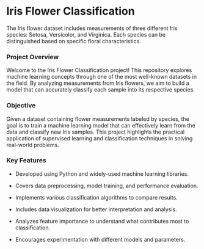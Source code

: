 # Iris Flower Classification
The Iris flower dataset includes measurements of three different Iris species: Setosa, Versicolor, and Virginica. Each species can be distinguished based on specific floral characteristics.

### Project Overview
Welcome to the Iris Flower Classification project! This repository explores machine learning concepts through one of the most well-known datasets in the field. By analyzing measurements from Iris flowers, we aim to build a model that can accurately classify each sample into its respective species.

### Objective
Given a dataset containing flower measurements labeled by species, the goal is to train a machine learning model that can effectively learn from the data and classify new Iris samples. This project highlights the practical application of supervised learning and classification techniques in solving real-world problems.

### Key Features
* Developed using Python and widely-used machine learning libraries.

* Covers data preprocessing, model training, and performance evaluation.

* Implements various classification algorithms to compare results.

* Includes data visualization for better interpretation and analysis.

* Analyzes feature importance to understand what contributes most to classification.

* Encourages experimentation with different models and parameters.
